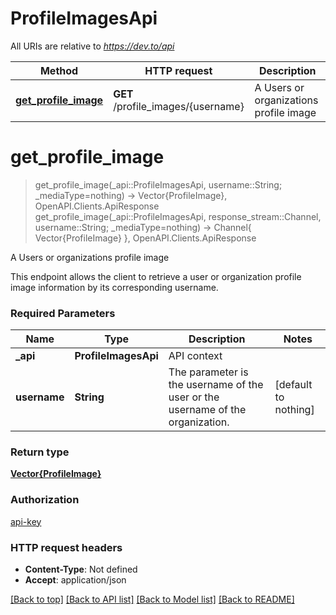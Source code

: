# ProfileImagesApi

All URIs are relative to *https://dev.to/api*

Method | HTTP request | Description
------------- | ------------- | -------------
[**get_profile_image**](ProfileImagesApi.md#get_profile_image) | **GET** /profile_images/{username} | A Users or organizations profile image


# **get_profile_image**
> get_profile_image(_api::ProfileImagesApi, username::String; _mediaType=nothing) -> Vector{ProfileImage}, OpenAPI.Clients.ApiResponse <br/>
> get_profile_image(_api::ProfileImagesApi, response_stream::Channel, username::String; _mediaType=nothing) -> Channel{ Vector{ProfileImage} }, OpenAPI.Clients.ApiResponse

A Users or organizations profile image

This endpoint allows the client to retrieve a user or organization profile image information by its         corresponding username.

### Required Parameters

Name | Type | Description  | Notes
------------- | ------------- | ------------- | -------------
 **_api** | **ProfileImagesApi** | API context | 
**username** | **String**| The parameter is the username of the user or the username of the organization. | [default to nothing]

### Return type

[**Vector{ProfileImage}**](ProfileImage.md)

### Authorization

[api-key](../README.md#api-key)

### HTTP request headers

 - **Content-Type**: Not defined
 - **Accept**: application/json

[[Back to top]](#) [[Back to API list]](../README.md#api-endpoints) [[Back to Model list]](../README.md#models) [[Back to README]](../README.md)

